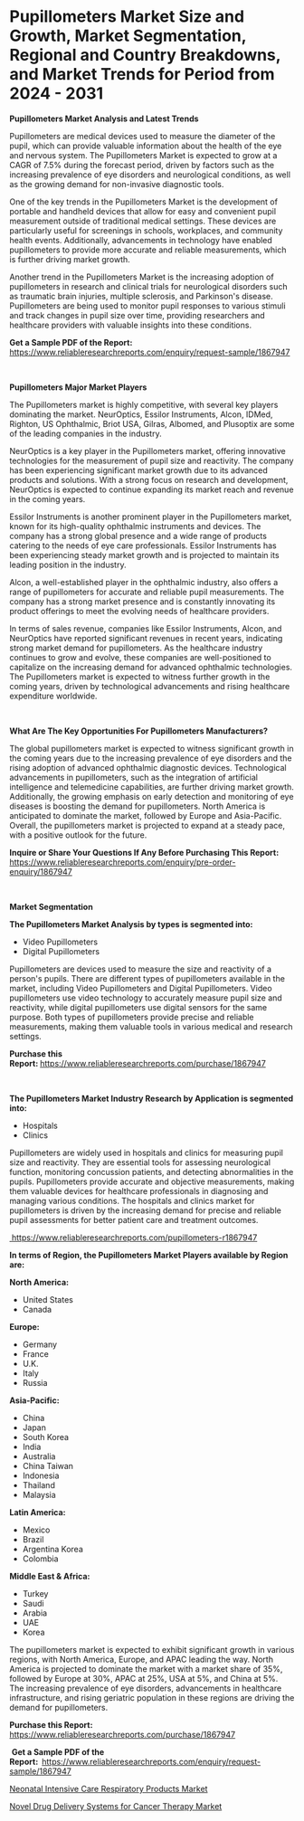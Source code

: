 <p><h1>Pupillometers Market Size and Growth, Market Segmentation, Regional and Country Breakdowns, and Market Trends for Period from 2024 -  2031</h1></p><p><strong>Pupillometers Market Analysis and Latest Trends</strong></p>
<p><p>Pupillometers are medical devices used to measure the diameter of the pupil, which can provide valuable information about the health of the eye and nervous system. The Pupillometers Market is expected to grow at a CAGR of 7.5% during the forecast period, driven by factors such as the increasing prevalence of eye disorders and neurological conditions, as well as the growing demand for non-invasive diagnostic tools.</p><p>One of the key trends in the Pupillometers Market is the development of portable and handheld devices that allow for easy and convenient pupil measurement outside of traditional medical settings. These devices are particularly useful for screenings in schools, workplaces, and community health events. Additionally, advancements in technology have enabled pupillometers to provide more accurate and reliable measurements, which is further driving market growth.</p><p>Another trend in the Pupillometers Market is the increasing adoption of pupillometers in research and clinical trials for neurological disorders such as traumatic brain injuries, multiple sclerosis, and Parkinson's disease. Pupillometers are being used to monitor pupil responses to various stimuli and track changes in pupil size over time, providing researchers and healthcare providers with valuable insights into these conditions.</p></p>
<p><strong>Get a Sample PDF of the Report:&nbsp;</strong> <a href="https://www.reliableresearchreports.com/enquiry/request-sample/1867947">https://www.reliableresearchreports.com/enquiry/request-sample/1867947</a></p>
<p>&nbsp;</p>
<p><strong>Pupillometers Major Market Players</strong></p>
<p><p>The Pupillometers market is highly competitive, with several key players dominating the market. NeurOptics, Essilor Instruments, Alcon, IDMed, Righton, US Ophthalmic, Briot USA, Gilras, Albomed, and Plusoptix are some of the leading companies in the industry.</p><p>NeurOptics is a key player in the Pupillometers market, offering innovative technologies for the measurement of pupil size and reactivity. The company has been experiencing significant market growth due to its advanced products and solutions. With a strong focus on research and development, NeurOptics is expected to continue expanding its market reach and revenue in the coming years.</p><p>Essilor Instruments is another prominent player in the Pupillometers market, known for its high-quality ophthalmic instruments and devices. The company has a strong global presence and a wide range of products catering to the needs of eye care professionals. Essilor Instruments has been experiencing steady market growth and is projected to maintain its leading position in the industry.</p><p>Alcon, a well-established player in the ophthalmic industry, also offers a range of pupillometers for accurate and reliable pupil measurements. The company has a strong market presence and is constantly innovating its product offerings to meet the evolving needs of healthcare providers.</p><p>In terms of sales revenue, companies like Essilor Instruments, Alcon, and NeurOptics have reported significant revenues in recent years, indicating strong market demand for pupillometers. As the healthcare industry continues to grow and evolve, these companies are well-positioned to capitalize on the increasing demand for advanced ophthalmic technologies. The Pupillometers market is expected to witness further growth in the coming years, driven by technological advancements and rising healthcare expenditure worldwide.</p></p>
<p>&nbsp;</p>
<p><strong>What Are The Key Opportunities For Pupillometers Manufacturers?</strong></p>
<p><p>The global pupillometers market is expected to witness significant growth in the coming years due to the increasing prevalence of eye disorders and the rising adoption of advanced ophthalmic diagnostic devices. Technological advancements in pupillometers, such as the integration of artificial intelligence and telemedicine capabilities, are further driving market growth. Additionally, the growing emphasis on early detection and monitoring of eye diseases is boosting the demand for pupillometers. North America is anticipated to dominate the market, followed by Europe and Asia-Pacific. Overall, the pupillometers market is projected to expand at a steady pace, with a positive outlook for the future.</p></p>
<p><strong>Inquire or Share Your Questions If Any Before Purchasing This Report:</strong> <a href="https://www.reliableresearchreports.com/enquiry/pre-order-enquiry/1867947">https://www.reliableresearchreports.com/enquiry/pre-order-enquiry/1867947</a></p>
<p>&nbsp;</p>
<p><strong>Market Segmentation</strong></p>
<p><strong>The Pupillometers Market Analysis by types is segmented into:</strong></p>
<p><ul><li>Video Pupillometers</li><li>Digital Pupillometers</li></ul></p>
<p><p>Pupillometers are devices used to measure the size and reactivity of a person's pupils. There are different types of pupillometers available in the market, including Video Pupillometers and Digital Pupillometers. Video pupillometers use video technology to accurately measure pupil size and reactivity, while digital pupillometers use digital sensors for the same purpose. Both types of pupillometers provide precise and reliable measurements, making them valuable tools in various medical and research settings.</p></p>
<p><strong>Purchase this Report:&nbsp;</strong><a href="https://www.reliableresearchreports.com/purchase/1867947">https://www.reliableresearchreports.com/purchase/1867947</a></p>
<p>&nbsp;</p>
<p><strong>The Pupillometers Market Industry Research by Application is segmented into:</strong></p>
<p><ul><li>Hospitals</li><li>Clinics</li></ul></p>
<p><p>Pupillometers are widely used in hospitals and clinics for measuring pupil size and reactivity. They are essential tools for assessing neurological function, monitoring concussion patients, and detecting abnormalities in the pupils. Pupillometers provide accurate and objective measurements, making them valuable devices for healthcare professionals in diagnosing and managing various conditions. The hospitals and clinics market for pupillometers is driven by the increasing demand for precise and reliable pupil assessments for better patient care and treatment outcomes.</p></p>
<p><a href="https://www.reliableresearchreports.com/pupillometers-r1867947">&nbsp;https://www.reliableresearchreports.com/pupillometers-r1867947</a></p>
<p><strong>In terms of Region, the Pupillometers Market Players available by Region are:</strong></p>
<p>
    <p> <strong> North America: </strong>
        <ul>
            <li>United States</li>
            <li>Canada</li>
        </ul>
        </p> 
    <p> <strong> Europe: </strong>
        <ul>
            <li>Germany</li>
            <li>France</li>
            <li>U.K.</li>
            <li>Italy</li>
            <li>Russia</li>
        </ul>
        </p> 
    <p> <strong> Asia-Pacific: </strong>
        <ul>
            <li>China</li>
            <li>Japan</li>
            <li>South Korea</li>
            <li>India</li>
            <li>Australia</li>
            <li>China Taiwan</li>
            <li>Indonesia</li>
            <li>Thailand</li>
            <li>Malaysia</li>
        </ul>
        </p> 
    <p> <strong> Latin America: </strong>
        <ul>
            <li>Mexico</li>
            <li>Brazil</li>
            <li>Argentina Korea</li>
            <li>Colombia</li>
        </ul>
        </p> 
    <p> <strong> Middle East & Africa: </strong>
        <ul>
            <li>Turkey</li>
            <li>Saudi</li>
            <li>Arabia</li>
            <li>UAE</li>
            <li>Korea</li>
        </ul>
    </p>
    </p>
<p><p>The pupillometers market is expected to exhibit significant growth in various regions, with North America, Europe, and APAC leading the way. North America is projected to dominate the market with a market share of 35%, followed by Europe at 30%, APAC at 25%, USA at 5%, and China at 5%. The increasing prevalence of eye disorders, advancements in healthcare infrastructure, and rising geriatric population in these regions are driving the demand for pupillometers.</p></p>
<p><strong>Purchase this Report: </strong><a href="https://www.reliableresearchreports.com/purchase/1867947">https://www.reliableresearchreports.com/purchase/1867947</a></p>
<p>&nbsp;<strong>Get a Sample PDF of the Report:&nbsp;&nbsp;</strong><a href="https://www.reliableresearchreports.com/enquiry/request-sample/1867947">https://www.reliableresearchreports.com/enquiry/request-sample/1867947</a></p>
<p><strong></strong></p>
<p><p><a href="https://view.publitas.com/reportprime-1/neonatal-intensive-care-respiratory-products-market-research-report-includes-analysis-on-market-size-share-and-growth-rate-at-8-2-cagr-forecasted-from-2024-to-2031/">Neonatal Intensive Care Respiratory Products Market</a></p><p><a href="https://view.publitas.com/reportprime-1/strategic-insights-into-global-novel-drug-delivery-systems-for-cancer-therapy-market-trends-2024-2031-covered-in-161-pages/">Novel Drug Delivery Systems for Cancer Therapy Market</a></p></p>